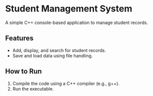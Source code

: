 # Student Management System

A simple C++ console-based application to manage student records.

## Features
- Add, display, and search for student records.
- Save and load data using file handling.

## How to Run
1. Compile the code using a C++ compiler (e.g., g++).
2. Run the executable.
